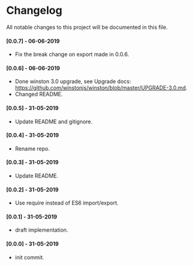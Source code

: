 # Changelog
All notable changes to this project will be documented in this file.


#### [0.0.7] - 06-06-2019
- Fix the break change on export made in 0.0.6.

#### [0.0.6] - 06-06-2019
- Done winston 3.0 upgrade, see Upgrade docs: https://github.com/winstonjs/winston/blob/master/UPGRADE-3.0.md.
- Changed README.

#### [0.0.5] - 31-05-2019
- Update README and gitignore.

#### [0.0.4] - 31-05-2019
- Rename repo.

#### [0.0.3] - 31-05-2019
- Update README.

#### [0.0.2] - 31-05-2019
- Use require instead of ES6 import/export.

#### [0.0.1] - 31-05-2019
- draft implementation.

#### [0.0.0] - 31-05-2019
- init commit.
